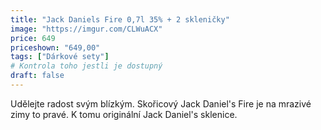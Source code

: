 ```yaml
---
title: "Jack Daniels Fire 0,7l 35% + 2 skleničky"
image: "https://imgur.com/CLWuACX"
price: 649
priceshown: "649,00"
tags: ["Dárkové sety"]
# Kontrola toho jestli je dostupný
draft: false
---
```


Udělejte radost svým blízkým. Skořicový Jack Daniel's Fire je na mrazivé zimy to pravé. K tomu originální Jack Daniel's sklenice.
